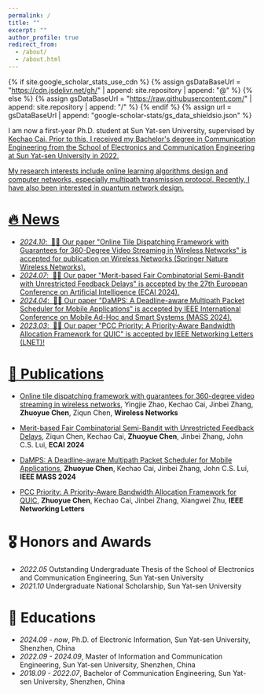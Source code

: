 ```yaml
---
permalink: /
title: ""
excerpt: ""
author_profile: true
redirect_from: 
  - /about/
  - /about.html
---
```


{% if site.google_scholar_stats_use_cdn %}
{% assign gsDataBaseUrl = "https://cdn.jsdelivr.net/gh/" | append: site.repository | append: "@" %}
{% else %}
{% assign gsDataBaseUrl = "https://raw.githubusercontent.com/" | append: site.repository | append: "/" %}
{% endif %}
{% assign url = gsDataBaseUrl | append: "google-scholar-stats/gs_data_shieldsio.json" %}

<span class='anchor' id='about-me'></span>

I am now a first-year Ph.D. student at Sun Yat-sen University, supervised by <a href='https://kechao.me'>Kechao Cai. Prior to this, I received my Bachelor's degree in Communication Engineering from the School of Electronics and Communication Engineering at <a href='https://www.sysu.edu.cn/'>Sun Yat-sen University in 2022.

My research interests include online learning algorithms design and computer networks, especially multipath transmission protocol. Recently, I have also been interested in quantum network design.

<!-- My research interest includes neural machine translation and computer vision. I have published more than 100 papers at the top international AI conferences with total <a href='https://scholar.google.com/citations?user=DhtAFkwAAAAJ'>google scholar citations <strong><span id='total_cit'>260000+</span></strong></a> (You can also use google scholar badge <a href='https://scholar.google.com/citations?user=DhtAFkwAAAAJ'><img src="https://img.shields.io/endpoint?url={{ url | url_encode }}&logo=Google%20Scholar&labelColor=f6f6f6&color=9cf&style=flat&label=citations"></a>). -->


# 🔥 News
- *2024.10*: &nbsp;🎉🎉 Our paper "Online Tile Dispatching Framework with Guarantees for 360-Degree Video Streaming in Wireless Networks" is accepted for publication on Wireless Networks (Springer Nature Wireless Networks).
- *2024.07*: &nbsp;🎉🎉 Our paper "Merit-based Fair Combinatorial Semi-Bandit with Unrestricted Feedback Delays" is accepted by the 27th European Conference on Artificial Intelligence (ECAI 2024).
- *2024.04*: &nbsp;🎉🎉 Our paper "DaMPS: A Deadline-aware Multipath Packet Scheduler for Mobile Applications" is accepted by IEEE International Conference on Mobile Ad-Hoc and Smart Systems (MASS 2024).
- *2023.03*: &nbsp;🎉🎉 Our paper "PCC Priority: A Priority-Aware Bandwidth Allocation Framework for QUIC" is accepted by IEEE Networking Letters (LNET)!

# 📝 Publications 

<!-- <div class='paper-box'><div class='paper-box-image'><div><div class="badge">CVPR 2016</div><img src='images/500x300.png' alt="sym" width="100%"></div></div>
<div class='paper-box-text' markdown="1">

[Deep Residual Learning for Image Recognition](https://openaccess.thecvf.com/content_cvpr_2016/papers/He_Deep_Residual_Learning_CVPR_2016_paper.pdf)

**Kaiming He**, Xiangyu Zhang, Shaoqing Ren, Jian Sun -->

<!-- [**Project**](https://scholar.google.com/citations?view_op=view_citation&hl=zh-CN&user=DhtAFkwAAAAJ&citation_for_view=DhtAFkwAAAAJ:ALROH1vI_8AC) <strong><span class='show_paper_citations' data='DhtAFkwAAAAJ:ALROH1vI_8AC'></span></strong>
- Lorem ipsum dolor sit amet, consectetur adipiscing elit. Vivamus ornare aliquet ipsum, ac tempus justo dapibus sit amet. 
</div>
</div> -->

<!-- - [Lorem ipsum dolor sit amet, consectetur adipiscing elit. Vivamus ornare aliquet ipsum, ac tempus justo dapibus sit amet](https://github.com), A, B, C, **CVPR 2020** -->
- [Online tile dispatching framework with guarantees for 360-degree video streaming in wireless networks](https://link.springer.com/article/10.1007/s11276-024-03871-6), Yingjie Zhao, Kechao Cai, Jinbei Zhang, **Zhuoyue Chen**, Ziqun Chen, **Wireless Networks**

- [Merit-based Fair Combinatorial Semi-Bandit with Unrestricted Feedback Delays](https://arxiv.org/abs/2407.15439), Ziqun Chen, Kechao Cai, **Zhuoyue Chen**, Jinbei Zhang, John C.S. Lui, **ECAI 2024**

- [DaMPS: A Deadline-aware Multipath Packet Scheduler for Mobile Applications](https://ieeexplore.ieee.org/document/10723547), **Zhuoyue Chen**, Kechao Cai, Jinbei Zhang, John C.S. Lui, **IEEE MASS 2024**

- [PCC Priority: A Priority-Aware Bandwidth Allocation Framework for QUIC](https://ieeexplore.ieee.org/document/10106393), **Zhuoyue Chen**, Kechao Cai, Jinbei Zhang, Xiangwei Zhu, **IEEE Networking Letters**


# 🎖 Honors and Awards
- *2022.05* Outstanding Undergraduate Thesis of the School of Electronics and Communication Engineering, Sun Yat-sen University
- *2021.10* Undergraduate National Scholarship, Sun Yat-sen University

# 📖 Educations
- *2024.09 - now*, Ph.D. of Electronic Information, Sun Yat-sen University, Shenzhen, China
- *2022.09 - 2024.09*, Master of Information and Communication Engineering, Sun Yat-sen University, Shenzhen, China
- *2018.09 - 2022.07*, Bachelor of Communication Engineering, Sun Yat-sen University, Shenzhen, China

<!-- # 💬 Invited Talks
- *2021.06*, Lorem ipsum dolor sit amet, consectetur adipiscing elit. Vivamus ornare aliquet ipsum, ac tempus justo dapibus sit amet. 
- *2021.03*, Lorem ipsum dolor sit amet, consectetur adipiscing elit. Vivamus ornare aliquet ipsum, ac tempus justo dapibus sit amet.  \| [\[video\]](https://github.com/)

# 💻 Internships
- *2019.05 - 2020.02*, [Lorem](https://github.com/), China. -->